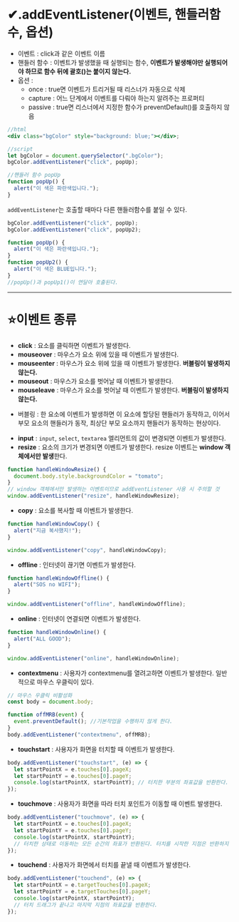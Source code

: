 # ✔.addEventListener(이벤트, 핸들러함수, 옵션)

- 이벤트 : click과 같은 이벤트 이름
- 핸들러 함수 : 이벤트가 발생했을 때 실행되는 함수, **이벤트가 발생해야만 실행되어야 하므로 함수 뒤에 괄호()는 붙이지 않는다.**
- 옵션 :
  - once : true면 이벤트가 트리거될 때 리스너가 자동으로 삭제
  - capture : 어느 단계에서 이벤트를 다뤄야 하는지 알려주는 프로퍼티
  - passive : true면 리스너에서 지정한 함수가 preventDefault()를 호출하지 않음

```jsx
//html
<div class="bgColor" style="background: blue;"></div>;

//script
let bgColor = document.querySelector(".bgColor");
bgColor.addEventListener("click", popUp);

//핸들러 함수 popUp
function popUp() {
  alert("이 색은 파란색입니다.");
}
```

`addEventListener`는 호출할 때마다 다른 핸들러함수를 붙일 수 있다.

```jsx
bgColor.addEventListener("click", popUp);
bgColor.addEventListener("click", popUp2);

function popUp() {
  alert("이 색은 파란색입니다.");
}
function popUp2() {
  alert("이 색은 BLUE입니다.");
}
//popUp()과 popUp1()이 연달아 호출된다.
```

---

# ⭐이벤트 종류

- **click** : 요소를 클릭하면 이벤트가 발생한다.
- **mouseover** : 마우스가 요소 위에 있을 때 이벤트가 발생한다.
- **mouseenter** : 마우스가 요소 위에 있을 때 이벤트가 발생한다. **버블링이 발생하지 않는다.**
- **mouseout** : 마우스가 요소를 벗어날 때 이벤트가 발생한다.
- **mouseleave** : 마우스가 요소를 벗어날 때 이벤트가 발생한다. **버블링이 발생하지 않는다.**

* 버블링 : 한 요소에 이벤트가 발생하면 이 요소에 할당된 핸들러가 동작하고, 이어서 부모 요소의 핸들러가 동작, 최상단 부모 요소까지 핸들러가 동작하는 현상이다.

- **input** : `input`, `select`, `textarea` 엘리먼트의 값이 변경되면 이벤트가 발생한다.
- **resize** : 요소의 크기가 변경되면 이벤트가 발생한다. resize 이벤트는 **window 객체에서만 발생**한다.

```jsx
function handleWindowResize() {
  document.body.style.backgroundColor = "tomato";
}
// window 객체에서만 발생하는 이벤트이므로 addEventListener 사용 시 주의할 것
window.addEventListener("resize", handleWindowResize);
```

- **copy** : 요소를 복사할 때 이벤트가 발생한다.

```jsx
function handleWindowCopy() {
  alert("지금 복사했지!");
}

window.addEventListener("copy", handleWindowCopy);
```

- **offline** : 인터넷이 끊기면 이벤트가 발생한다.

```jsx
function handleWindowOffline() {
  alert("SOS no WIFI");
}

window.addEventListener("offline", handleWindowOffline);
```

- **online** : 인터넷이 연결되면 이벤트가 발생한다.

```jsx
function handleWindowOnline() {
  alert("ALL GOOD");
}

window.addEventListener("online", handleWindowOnline);
```

- **contextmenu** : 사용자가 contextmenu를 열려고하면 이벤트가 발생한다. 일반적으로 마우스 우클릭이 있다.

```jsx
// 마우스 우클릭 비활성화
const body = document.body;

function offMRB(event) {
  event.preventDefault(); //기본작업을 수행하지 않게 한다.
}
body.addEventListener("contextmenu", offMRB);
```

- **touchstart** : 사용자가 화면을 터치할 때 이벤트가 발생한다.

```javascript
body.addEventListener("touchstart", (e) => {
  let startPointX = e.touches[0].pageX;
  let startPointY = e.touches[0].pageY;
  console.log(startPointX, startPointY); // 터치한 부분의 좌표값을 반환한다.
});
```

- **touchmove** : 사용자가 화면을 따라 터치 포인트가 이동할 때 이벤트 발생한다.

```javascript
body.addEventListener("touchmove", (e) => {
  let startPointX = e.touches[0].pageX;
  let startPointY = e.touches[0].pageY;
  console.log(startPointX, startPointY);
  // 터치한 상태로 이동하는 모든 순간의 좌표가 반환된다. 터치를 시작한 지점은 반환하지 않는다.
});
```

- **touchend** : 사용자가 화면에서 터치를 끝낼 때 이벤트가 발생한다.

```javascript
body.addEventListener("touchend", (e) => {
  let startPointX = e.targetTouches[0].pageX;
  let startPointY = e.targetTouches[0].pageY;
  console.log(startPointX, startPointY);
  // 터치 드래그가 끝나고 마지막 지점의 좌표값을 반환한다.
});
```
